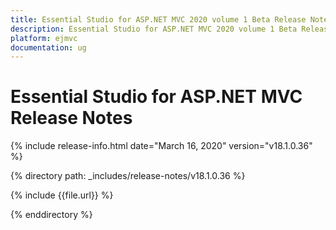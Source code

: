 ```yaml
---
title: Essential Studio for ASP.NET MVC 2020 volume 1 Beta Release Notes  
description: Essential Studio for ASP.NET MVC 2020 volume 1 Beta Release Notes  
platform: ejmvc
documentation: ug
---
```


# Essential Studio for ASP.NET MVC  Release Notes  

{% include release-info.html date="March 16, 2020"  version="v18.1.0.36" %} 


{% directory path: _includes/release-notes/v18.1.0.36 %}

{% include {{file.url}} %}

{% enddirectory %}